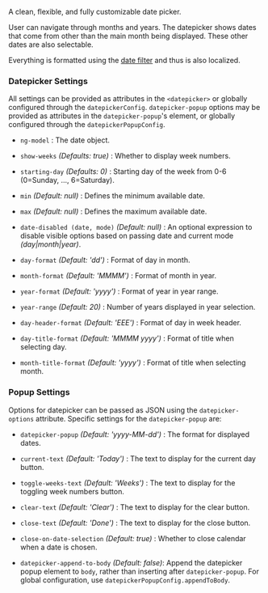 A clean, flexible, and fully customizable date picker.

User can navigate through months and years.
The datepicker shows dates that come from other than the main month being displayed. These other dates are also selectable.

Everything is formatted using the [date filter](http://docs.angularjs.org/api/ng.filter:date) and thus is also localized.

### Datepicker Settings ###

All settings can be provided as attributes in the `<datepicker>` or globally configured through the `datepickerConfig`. `datepicker-popup` options may be provided as attributes in the `datepicker-popup`'s element, or globally configured through the `datepickerPopupConfig`.
 * `ng-model` <i class="icon-eye-open"></i>
  :
  The date object.

 * `show-weeks` <i class="icon-eye-open"></i>
  _(Defaults: true)_ :
  Whether to display week numbers.

 * `starting-day`
  _(Defaults: 0)_ :
  Starting day of the week from 0-6 (0=Sunday, ..., 6=Saturday).

 * `min` <i class="icon-eye-open"></i>
  _(Default: null)_ :
  Defines the minimum available date.

 * `max` <i class="icon-eye-open"></i>
  _(Default: null)_ :
  Defines the maximum available date.

 * `date-disabled (date, mode)`
  _(Default: null)_ :
  An optional expression to disable visible options based on passing date and current mode _(day|month|year)_.

 * `day-format`
  _(Default: 'dd')_ :
  Format of day in month.

 * `month-format`
  _(Default: 'MMMM')_ :
  Format of month in year.

 * `year-format`
  _(Default: 'yyyy')_ :
  Format of year in year range.

 * `year-range`
  _(Default: 20)_ :
  Number of years displayed in year selection.

 * `day-header-format`
  _(Default: 'EEE')_ :
  Format of day in week header.

 * `day-title-format`
  _(Default: 'MMMM yyyy')_ :
  Format of title when selecting day.

 * `month-title-format`
  _(Default: 'yyyy')_ :
  Format of title when selecting month.


### Popup Settings ###

Options for datepicker can be passed as JSON using the `datepicker-options` attribute.
Specific settings for the `datepicker-popup` are:

 * `datepicker-popup`
  _(Default: 'yyyy-MM-dd')_ :
  The format for displayed dates.

 * `current-text`
  _(Default: 'Today')_ :
  The text to display for the current day button.

 * `toggle-weeks-text`
  _(Default: 'Weeks')_ :
  The text to display for the toggling week numbers button.

 * `clear-text`
  _(Default: 'Clear')_ :
  The text to display for the clear button.

 * `close-text`
  _(Default: 'Done')_ :
  The text to display for the close button.

 * `close-on-date-selection`
  _(Default: true)_ :
  Whether to close calendar when a date is chosen.
 
 * `datepicker-append-to-body`
  _(Default: false)_:
  Append the datepicker popup element to `body`, rather than inserting after `datepicker-popup`. For global configuration, use `datepickerPopupConfig.appendToBody`.
